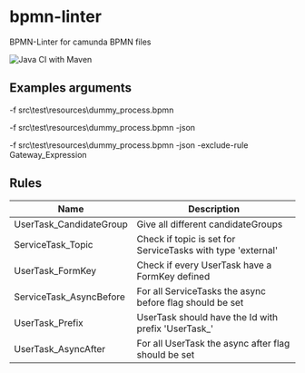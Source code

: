 # bpmn-linter
BPMN-Linter for camunda BPMN files

![Java CI with Maven](https://github.com/silvanbrenner/bpmn-linter/workflows/Java%20CI%20with%20Maven/badge.svg?branch=main)


## Examples arguments

-f src\test\resources\dummy_process.bpmn

-f src\test\resources\dummy_process.bpmn -json

-f src\test\resources\dummy_process.bpmn -json -exclude-rule Gateway_Expression

## Rules

| Name                      | Description |
|---------------------------|-------------|
| UserTask_CandidateGroup   | Give all different candidateGroups |
| ServiceTask_Topic         | Check if topic is set for ServiceTasks with type 'external' |
| UserTask_FormKey          | Check if every UserTask have a FormKey defined |
| ServiceTask_AsyncBefore   | For all ServiceTasks the async before flag should be set|
| UserTask_Prefix           | UserTask should have the Id with prefix 'UserTask_'|
| UserTask_AsyncAfter       | For all UserTask the async after flag should be set |
